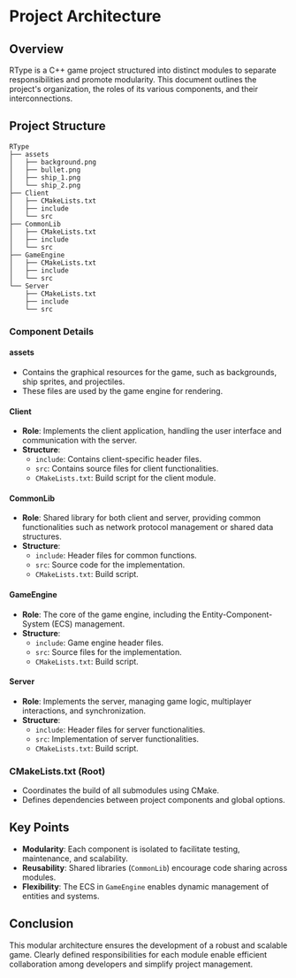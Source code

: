 # Project Architecture

## Overview

RType is a C++ game project structured into distinct modules to separate responsibilities and promote modularity. This document outlines the project's organization, the roles of its various components, and their interconnections.

## Project Structure

```plaintext
RType
├── assets
│   ├── background.png
│   ├── bullet.png
│   ├── ship_1.png
│   └── ship_2.png
├── Client
│   ├── CMakeLists.txt
│   ├── include
│   └── src
├── CommonLib
│   ├── CMakeLists.txt
│   ├── include
│   └── src
├── GameEngine
│   ├── CMakeLists.txt
│   ├── include
│   └── src
└── Server
    ├── CMakeLists.txt
    ├── include
    └── src
```

### Component Details

#### **assets**

- Contains the graphical resources for the game, such as backgrounds, ship sprites, and projectiles.
- These files are used by the game engine for rendering.

#### **Client**

- **Role**: Implements the client application, handling the user interface and communication with the server.
- **Structure**:
  - `include`: Contains client-specific header files.
  - `src`: Contains source files for client functionalities.
  - `CMakeLists.txt`: Build script for the client module.

#### **CommonLib**

- **Role**: Shared library for both client and server, providing common functionalities such as network protocol management or shared data structures.
- **Structure**:
  - `include`: Header files for common functions.
  - `src`: Source code for the implementation.
  - `CMakeLists.txt`: Build script.

#### **GameEngine**

- **Role**: The core of the game engine, including the Entity-Component-System (ECS) management.
- **Structure**:
  - `include`: Game engine header files.
  - `src`: Source files for the implementation.
  - `CMakeLists.txt`: Build script.

#### **Server**

- **Role**: Implements the server, managing game logic, multiplayer interactions, and synchronization.
- **Structure**:
  - `include`: Header files for server functionalities.
  - `src`: Implementation of server functionalities.
  - `CMakeLists.txt`: Build script.

### **CMakeLists.txt (Root)**

- Coordinates the build of all submodules using CMake.
- Defines dependencies between project components and global options.

## Key Points

- **Modularity**: Each component is isolated to facilitate testing, maintenance, and scalability.
- **Reusability**: Shared libraries (`CommonLib`) encourage code sharing across modules.
- **Flexibility**: The ECS in `GameEngine` enables dynamic management of entities and systems.

## Conclusion

This modular architecture ensures the development of a robust and scalable game. Clearly defined responsibilities for each module enable efficient collaboration among developers and simplify project management.
